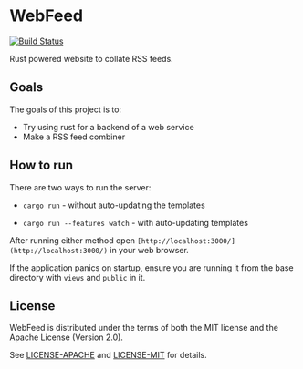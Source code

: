 # WebFeed

[![Build Status](https://travis-ci.org/zyphrus/webfeed-rs.svg?branch=master)](https://travis-ci.org/zyphrus/webfeed-rs)

Rust powered website to collate RSS feeds.

## Goals

The goals of this project is to:

 * Try using rust for a backend of a web service
 * Make a RSS feed combiner

## How to run

There are two ways to run the server:

 * `cargo run` - without auto-updating the templates

 * `cargo run --features watch` - with auto-updating templates

After running either method open `[http://localhost:3000/](http://localhost:3000/)` in your web browser.

If the application panics on startup, ensure you are running it from
the base directory with `views` and `public` in it.

## License

WebFeed is distributed under the terms of both the MIT license and the
Apache License (Version 2.0).

See [LICENSE-APACHE](LICENSE-APACHE) and [LICENSE-MIT](LICENSE-MIT) for details.
